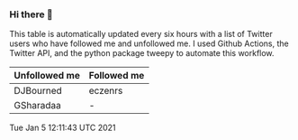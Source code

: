 ### Hi there 👋

This table is automatically updated every six hours with a list of Twitter users who have followed me and unfollowed me. I used Github Actions, the Twitter API, and the python package tweepy to automate this workflow.

| Unfollowed me |  Followed me |
| --- | --- |
|DJBourned|eczenrs|
|GSharadaa|-|
Tue Jan  5 12:11:43 UTC 2021
